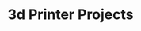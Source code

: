 ---
title: "3d Printer Projects"
# excerpt: "One of my greatest passions is DIY. I’ve worked on numerous projects in this field, and you can check out some of them here"xw
layout: collection
author_profile: true
permalink: /3dprint/
collection: 3dprint
entries_layout: grid
classes: wide
sort_by : number
# header:
#   image: /assets/images/3dprinter.jpg
#   teaser: /assets/images/3dpreview.jpg
# sidebar:
#   - title: "Project Type"
#     text: "Personal"
# toc: true
# number: 3
---